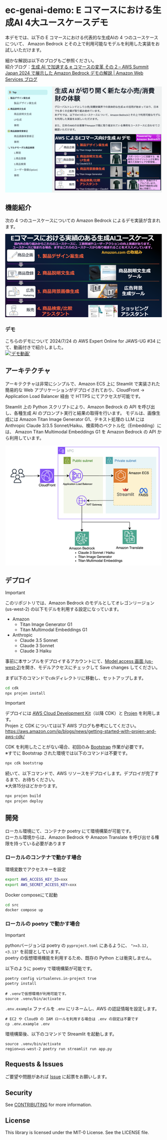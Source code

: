 # ec-genai-demo: E コマースにおける生成AI 4大ユースケースデモ 

本デモでは、以下の E コマースにおける代表的な生成AIの 4 つのユースケースについて、 Amazon Bedrock とその上で利用可能なモデルを利用した実装をお試しいただけます。  

細かな解説は以下のブログもご参照ください。  
紹介ブログ：[生成 AI で加速する e コマースの変革 その 2 – AWS Summit Japan 2024 で展示した Amazon Bedrock デモの解説 | Amazon Web Services ブログ](https://aws.amazon.com/jp/blogs/news/aws-summit-2024-retail-cpg-ec-genai-bedrock-demo-architecture/)

![alt text](./img/streamlit-image.png)


## 機能紹介
次の 4 つのユースケースについての Amazon Bedrock によるデモ実装が含まれます。  

![alt text](img/usecase.png)

### デモ
こちらのデモについて 2024/7/24 の AWS Expert Online  for JAWS-UG #34 にて、動画付きで紹介しました。  
[!['デモ動画'](https://img.youtube.com/vi/6Ud6GgnrU6o/0.jpg)](https://youtu.be/6Ud6GgnrU6o?t=840)


## アーキテクチャ
アーキテクチャは非常にシンプルで、Amazon ECS 上に Steamlit で実装された簡易的な Web アプリケーションがデプロイされており、CloudFront -> Application Load Balancer 経由 で HTTPS にてアクセスが可能です。

Steamlit 上の Python スクリプトにより、Amazon Bedrock の API を呼び出し、各種生成 AI のプロンプト実行と結果の取得を行います。
モデルは、画像生成には Amazon Titan Image Generator G1、テキスト処理の LLM には Anthropic Claude 3/3.5 Sonnet/Haiku、検索時のベクトル化（Embedding）には、 Amazon Titan Multimodal Embeddings G1 を Amazon Bedrock の API から利用しています。

![picture 1](./img/Architecture.png)  


## デプロイ
> [!IMPORTANT]  
> このリポジトリでは、Amazon Bedrock のモデルとしてオレゴンリージョン (us-west-2) の以下モデルを利用する設定になっています。  
> - Amazon
>   - Titan Image Generator G1
>   - Titan Multimodal Embeddings G1
> - Anthropic 
>   - Claude 3.5 Sonnet
>   - Claude 3 Sonnet
>   - Claude 3 Haiku  
> 
> 事前に本サンプルをデプロイするアカウントにて、[Model access 画面 (us-west-2)](https://us-west-2.console.aws.amazon.com/bedrock/home?region=us-west-2#/modelaccess)を開き、モデルアクセスにチェックして Save changes してください。


まず以下のコマンドで`cdk`ディレクトリに移動し、セットアップします。  

```bash
cd cdk
npx projen install
```

> [!IMPORTANT]  
> デプロイには [AWS Cloud Development Kit](https://aws.amazon.com/jp/cdk/)（以降 CDK）と [Projen](https://github.com/projen/projen) を利用します。  
> Projen と CDK については以下 AWS ブログも参考にしてください。  
> https://aws.amazon.com/jp/blogs/news/getting-started-with-projen-and-aws-cdk/  

CDK を利用したことがない場合、初回のみ [Bootstrap](https://docs.aws.amazon.com/ja_jp/cdk/v2/guide/bootstrapping.html) 作業が必要です。  
※すでに Bootstrap された環境では以下のコマンドは不要です。

```bash
npx cdk bootstrap
```

続いて、以下コマンドで、AWS リソースをデプロイします。デプロイが完了するまで、お待ちください。  
※大体15分ほどかかります。  
```bash
npx projen build
npx projen deploy
```

## 開発
ローカル環境にて、コンテナか poetry にて環境構築が可能です。  
ローカル環境からは、Amazon Bedrock や Amazon Translate を呼び出せる権限を持っている必要があります  

### ローカルのコンテナで動かす場合

環境変数でアクセスキーを設定

```bash
export AWS_ACCESS_KEY_ID=xxx
export AWS_SECRET_ACCESS_KEY=xxx
```

Docker composeにて起動
```bash
cd src
docker compose up
```

### ローカルの poetry で動かす場合

> [!IMPORTANT]  
> pythonバージョンは poetry の `pyproject.toml` にあるように、 `">=3.12,<3.13"` を前提としています。  
> poetry の仮想環境機能を利用するため、既存の Python とは衝突しません。 

以下のように poetry で環境構築が可能です。  
```
poetry config virtualenvs.in-project true
poetry install

# .venvで仮想環境が利用可能です。
source .venv/bin/activate
```

`.env.example` ファイルを `.env` にリネームし、AWS の認証情報を設定します。
```
# EC2 や Cloud9 の IAM ロールを利用する場合は .env の設定は不要です
cp .env.example .env
```

環境構築後、以下のコマンドで Streamlit を起動します。

```
source .venv/bin/activate
region=us-west-2 poetry run streamlit run app.py
```

## Requests & Issues
ご要望や問題があれば [Issue](https://github.com/aws-samples/ec-genai-demo/issues) に起票をお願いします。  

## Security

See [CONTRIBUTING](CONTRIBUTING.md#security-issue-notifications) for more information.

## License

This library is licensed under the MIT-0 License. See the LICENSE file.

